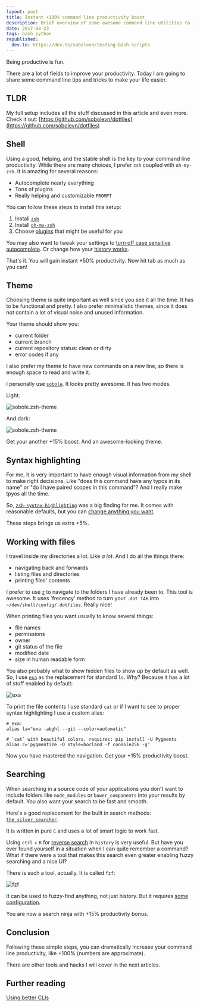 ```yaml
---
layout: post
title: Instant +100% command line productivity boost
description: Brief overview of some awesome command line utilities to increase your productivity and make you a happier developer
date: 2017-08-23
tags: bash python
republished:
  dev.to: https://dev.to/sobolevn/testing-bash-scripts
---
```


Being productive is fun.

There are a lot of fields to improve your productivity. Today I am going to share some command line tips and tricks to make your life easier.


## TLDR

My full setup includes all the stuff discussed in this article and even more.
Check it out: [https://github.com/sobolevn/dotfiles](https://github.com/sobolevn/dotfiles)


## Shell

Using a good, helping, and the stable shell is the key to your command line productivity. While there are many choices, I prefer `zsh` coupled with `oh-my-zsh`. It is amazing for several reasons:

- Autocomplete nearly everything
- Tons of plugins
- Really helping and customizable `PROMPT`

You can follow these steps to install this setup:

1. Install [`zsh`](https://github.com/robbyrussell/oh-my-zsh/wiki/Installing-ZSH)
2. Install [`oh-my-zsh`](http://ohmyz.sh/)
3. Choose [plugins](https://github.com/robbyrussell/oh-my-zsh/wiki/Plugins) that might be useful for you

You may also want to tweak your settings to [turn off case sensitive autocomplete](https://github.com/sobolevn/dotfiles/blob/master/config/zshrc#L12). Or change how your [history works](https://github.com/sobolevn/dotfiles/blob/master/config/zshrc#L24).

That's it. You will gain instant +50% productivity. Now hit tab as much as you can!


## Theme

Choosing theme is quite important as well since you see it all the time. It has to be functional and pretty. I also prefer minimalistic themes, since it does not contain a lot of visual noise and unused information.

Your theme should show you:

- current folder
- current branch
- current repository status: clean or dirty
- error codes if any

I also prefer my theme to have new commands on a new line, so there is enough space to read and write it.

I personally use [`sobole`](https://github.com/sobolevn/sobole-zsh-theme). It looks pretty awesome. It has two modes.

Light:

![sobole.zsh-theme](https://raw.githubusercontent.com/sobolevn/sobole-zsh-theme/master/showcases/env-and-user.png)

And dark:

![sobole.zsh-theme](https://raw.githubusercontent.com/sobolevn/sobole-zsh-theme/master/showcases/ls-colors-dark.png)

Get your another +15% boost. And an awesome-looking theme.


## Syntax highlighting

For me, it is very important to have enough visual information from my shell to make right decisions. Like "does this command have any typos in its name" or "do I have paired scopes in this command"? And I really make tpyos all the time.

So, [`zsh-syntax-highlighting`](https://github.com/zsh-users/zsh-syntax-highlighting) was a big finding for me. It comes with reasonable defaults, but you can [change anything you want](https://github.com/zsh-users/zsh-syntax-highlighting/blob/master/docs/highlighters.md).

These steps brings us extra +5%.


## Working with files

I travel inside my directories a lot. Like *a lot*. And I do all the things there:

- navigating back and forwards
- listing files and directories
- printing files' contents

I prefer to use [`z`](https://github.com/rupa/z) to navigate to the folders I have already been to. This tool is awesome. It uses 'frecency' method to turn your `.dot TAB` into `~/dev/shell/config/.dotfiles`. Really nice!

When printing files you want usually to know several things:

- file names
- permissions
- owner
- git status of the file
- modified date
- size in human readable form

You also probably what to show hidden files to show up by default as well. So, I use [`exa`](https://github.com/ogham/exa) as the replacement for standard `ls`. Why? Because it has a lot of stuff enabled by default:

![exa](https://raw.githubusercontent.com/ogham/exa/master/screenshots.png)

To print the file contents I use standard `cat` or if I want to see to proper syntax highlighting I use a custom alias:

```
# exa:
alias la="exa -abghl --git --color=automatic"

# `cat` with beautiful colors. requires: pip install -U Pygments
alias c='pygmentize -O style=borland -f console256 -g'
```

Now you have mastered the navigation. Get your +15% productivity boost.


## Searching

When searching in a source code of your applications you don't want to include folders like `node_modules` or `bower_components` into your results by default. You also want your search to be fast and smooth.

Here's a good replacement for the built in search methods: [`the_silver_searcher`](https://github.com/ggreer/the_silver_searcher).

It is written in pure `C` and uses a lot of smart logic to work fast.

Using `ctrl` + `R` for [reverse search](https://unix.stackexchange.com/questions/73498/how-to-cycle-through-reverse-i-search-in-bash) in `history` is very useful. But have you ever found yourself in a situation when I can quite remember a command?  What if there were a tool that makes this search even greater enabling fuzzy searching and a nice UI?

There is such a tool, actually. It is called `fzf`:

 ![fzf](https://thepracticaldev.s3.amazonaws.com/i/erts5tffgo5i0rpi8q3r.png)

It can be used to fuzzy-find anything, not just history. But it requires [some configuration](https://github.com/sobolevn/dotfiles/blob/master/shell/.external#L19).

You are now a search ninja with +15% productivity bonus.


## Conclusion

Following these simple steps, you can dramatically increase your command line productivity, like +100% (numbers are approximate).

There are other tools and hacks I will cover in the next articles.


## Further reading

[Using better CLIs](https://dev.to/sobolevn/using-better-clis-6o8)
